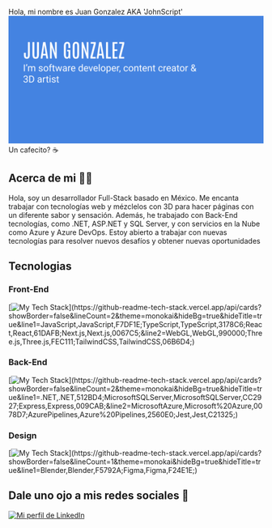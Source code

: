  Hola, mi nombre es Juan Gonzalez AKA 'JohnScript' 
![Banner Image](./portfolio_banner.png)
<br />
Un cafecito? ☕​

## Acerca de mi 🧑‍💻
Hola, soy un desarrollador Full-Stack basado en México. Me encanta trabajar con tecnologías web y mézclelos con 3D para hacer páginas con un diferente sabor y sensación.
Además, he trabajado con Back-End tecnologías, como .NET, ASP.NET y SQL Server, y con servicios en la Nube como Azure y Azure DevOps. 
Estoy abierto a trabajar con nuevas tecnologías para resolver nuevos desafíos y obtener nuevas oportunidades

## Tecnologias
### Front-End
[![My Tech Stack](https://github-readme-tech-stack.vercel.app/api/cards?showBorder=false&lineCount=2&theme=monokai&hideBg=true&hideTitle=true&line1=JavaScript,JavaScript,F7DF1E;TypeScript,TypeScript,3178C6;React,React,61DAFB;Next.js,Next.js,0067C5;&line2=WebGL,WebGL,990000;Three.js,Three.js,FEC111;TailwindCSS,TailwindCSS,06B6D4;)](https://github-readme-tech-stack.vercel.app/api/cards?showBorder=false&lineCount=2&theme=monokai&hideBg=true&hideTitle=true&line1=JavaScript,JavaScript,F7DF1E;TypeScript,TypeScript,3178C6;React,React,61DAFB;Next.js,Next.js,0067C5;&line2=WebGL,WebGL,990000;Three.js,Three.js,FEC111;TailwindCSS,TailwindCSS,06B6D4;)

### Back-End
[![My Tech Stack](https://github-readme-tech-stack.vercel.app/api/cards?showBorder=false&lineCount=2&theme=monokai&hideBg=true&hideTitle=true&line1=.NET,.NET,512BD4;MicrosoftSQLServer,MicrosoftSQLServer,CC2927;Express,Express,009CAB;&line2=MicrosoftAzure,Microsoft%20Azure,0078D7;AzurePipelines,Azure%20Pipelines,2560E0;Jest,Jest,C21325;)](https://github-readme-tech-stack.vercel.app/api/cards?showBorder=false&lineCount=2&theme=monokai&hideBg=true&hideTitle=true&line1=.NET,.NET,512BD4;MicrosoftSQLServer,MicrosoftSQLServer,CC2927;Express,Express,009CAB;&line2=MicrosoftAzure,Microsoft%20Azure,0078D7;AzurePipelines,Azure%20Pipelines,2560E0;Jest,Jest,C21325;)

### Design 
[![My Tech Stack](https://github-readme-tech-stack.vercel.app/api/cards?showBorder=false&lineCount=1&theme=monokai&hideBg=true&hideTitle=true&line1=Blender,Blender,F5792A;Figma,Figma,F24E1E;)](https://github-readme-tech-stack.vercel.app/api/cards?showBorder=false&lineCount=1&theme=monokai&hideBg=true&hideTitle=true&line1=Blender,Blender,F5792A;Figma,Figma,F24E1E;)

## Dale uno ojo a mis redes sociales 🤝​
<a href="https://www.linkedin.com/in/juanglezf/"><img src="https://img.shields.io/badge/LinkedIn-0077B5?style=for-the-badge&logo=linkedin&logoColor=white" alt="Mi perfil de LinkedIn"/></a>
